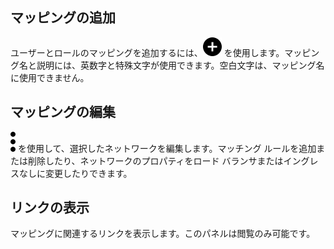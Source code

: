マッピングの追加
----------------

ユーザーとロールのマッピングを追加するには、![Plus icon to add item](Images/ebt1659745488877.svg) を使用します。マッピング名と説明には、英数字と特殊文字が使用できます。空白文字は、マッピング名に使用できません。

マッピングの編集
----------------

![Kabob menu icon](Images/zsz1597101912145.svg) を使用して、選択したネットワークを編集します。マッチング ルールを追加または削除したり、ネットワークのプロパティをロード バランサまたはイングレスなしに変更したりできます。

リンクの表示
------------

マッピングに関連するリンクを表示します。このパネルは閲覧のみ可能です。
